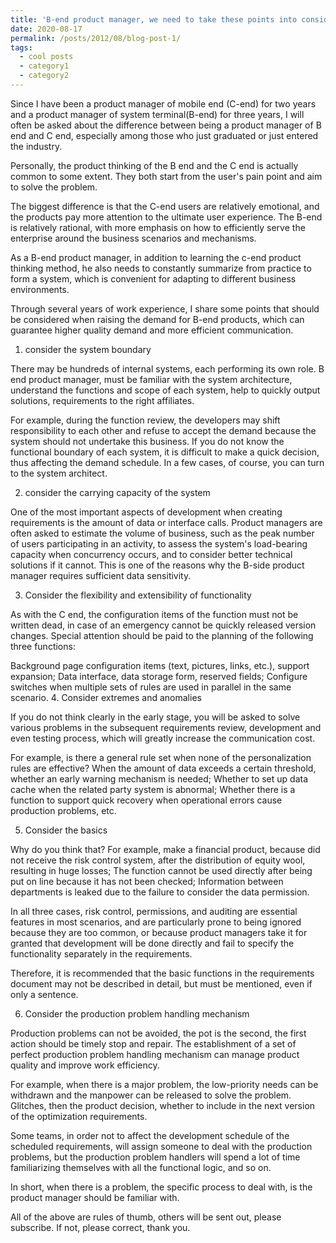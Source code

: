 ```yaml
---
title: 'B-end product manager, we need to take these points into consideration when making demand'
date: 2020-08-17
permalink: /posts/2012/08/blog-post-1/
tags:
  - cool posts
  - category1
  - category2
---
```


Since I have been a product manager of mobile end (C-end) for two years and a product manager of system terminal(B-end) for three years, I will often be asked about the difference between being a product manager of B end and C end, especially among those who just graduated or just entered the industry.

Personally, the product thinking of the B end and the C end is actually common to some extent. They both start from the user's pain point and aim to solve the problem.

The biggest difference is that the C-end users are relatively emotional, and the products pay more attention to the ultimate user experience. The B-end is relatively rational, with more emphasis on how to efficiently serve the enterprise around the business scenarios and mechanisms.

As a B-end product manager, in addition to learning the c-end product thinking method, he also needs to constantly summarize from practice to form a system, which is convenient for adapting to different business environments.

Through several years of work experience, I share some points that should be considered when raising the demand for B-end products, which can guarantee higher quality demand and more efficient communication.

1. consider the system boundary

There may be hundreds of internal systems, each performing its own role. B end product manager, must be familiar with the system architecture, understand the functions and scope of each system, help to quickly output solutions, requirements to the right affiliates.

For example, during the function review, the developers may shift responsibility to each other and refuse to accept the demand because the system should not undertake this business. If you do not know the functional boundary of each system, it is difficult to make a quick decision, thus affecting the demand schedule. In a few cases, of course, you can turn to the system architect.

2. consider the carrying capacity of the system

One of the most important aspects of development when creating requirements is the amount of data or interface calls. Product managers are often asked to estimate the volume of business, such as the peak number of users participating in an activity, to assess the system's load-bearing capacity when concurrency occurs, and to consider better technical solutions if it cannot. This is one of the reasons why the B-side product manager requires sufficient data sensitivity.

3. Consider the flexibility and extensibility of functionality

As with the C end, the configuration items of the function must not be written dead, in case of an emergency cannot be quickly released version changes. Special attention should be paid to the planning of the following three functions:

Background page configuration items (text, pictures, links, etc.), support expansion;
Data interface, data storage form, reserved fields;
Configure switches when multiple sets of rules are used in parallel in the same scenario.
4. Consider extremes and anomalies

If you do not think clearly in the early stage, you will be asked to solve various problems in the subsequent requirements review, development and even testing process, which will greatly increase the communication cost.

For example, is there a general rule set when none of the personalization rules are effective? When the amount of data exceeds a certain threshold, whether an early warning mechanism is needed; Whether to set up data cache when the related party system is abnormal; Whether there is a function to support quick recovery when operational errors cause production problems, etc.

5. Consider the basics

Why do you think that? For example, make a financial product, because did not receive the risk control system, after the distribution of equity wool, resulting in huge losses; The function cannot be used directly after being put on line because it has not been checked; Information between departments is leaked due to the failure to consider the data permission.

In all three cases, risk control, permissions, and auditing are essential features in most scenarios, and are particularly prone to being ignored because they are too common, or because product managers take it for granted that development will be done directly and fail to specify the functionality separately in the requirements.

Therefore, it is recommended that the basic functions in the requirements document may not be described in detail, but must be mentioned, even if only a sentence.

6. Consider the production problem handling mechanism

Production problems can not be avoided, the pot is the second, the first action should be timely stop and repair. The establishment of a set of perfect production problem handling mechanism can manage product quality and improve work efficiency.

For example, when there is a major problem, the low-priority needs can be withdrawn and the manpower can be released to solve the problem. Glitches, then the product decision, whether to include in the next version of the optimization requirements.

Some teams, in order not to affect the development schedule of the scheduled requirements, will assign someone to deal with the production problems, but the production problem handlers will spend a lot of time familiarizing themselves with all the functional logic, and so on.

In short, when there is a problem, the specific process to deal with, is the product manager should be familiar with.

All of the above are rules of thumb, others will be sent out, please subscribe. If not, please correct, thank you.